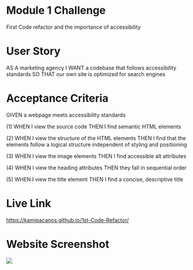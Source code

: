 # Module 1 Challenge 

First Code refactor and 
the importance of accessibility 

# User Story 

AS A marketing agency
I WANT a codebase that follows accessibility standards
SO THAT our own site is optimized for search engines 

# Acceptance Criteria 

GIVEN a webpage meets accessibility standards 

(1) WHEN I view the source code 
    THEN I find semantic HTML elements 

(2) WHEN I view the structure of the HTML elements 
    THEN I find that the elements follow a logical structure independent of styling and positioning

(3) WHEN I view the image elements 
    THEN I find accessible alt attributes 

(4) WHEN I view the heading attributes 
    THEN they fall in sequential order 

(5) WHEN I view the title element 
    THEN I find a concise, descriptive title


# Live Link 

https://kamipacanos.github.io/1st-Code-Refactor/

# Website Screenshot

![](refactor.png) 
